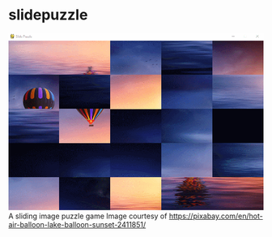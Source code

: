 # slidepuzzle
![anim](https://raw.githubusercontent.com/davidejones/slidepuzzle/master/anim.gif)
A sliding image puzzle game
Image courtesy of https://pixabay.com/en/hot-air-balloon-lake-balloon-sunset-2411851/
